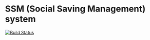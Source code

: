 # SSM (Social Saving Management) system
[![Build Status](https://travis-ci.com/nezago/ssm-backend.svg?branch=develop)](https://travis-ci.com/nezago/ssm-backend)